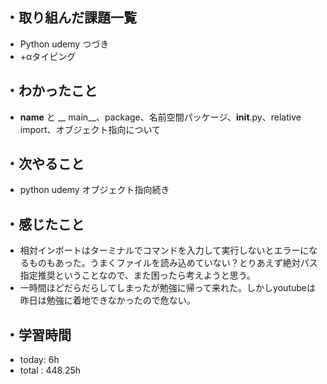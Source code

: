 ## ・取り組んだ課題一覧
- Python udemy つづき
- +αタイピング

## ・わかったこと
- __name__ と __ main__、package、名前空間パッケージ、__init__.py、relative import、オブジェクト指向について

## ・次やること
- python udemy オブジェクト指向続き

## ・感じたこと
- 相対インポートはターミナルでコマンドを入力して実行しないとエラーになるものもあった。うまくファイルを読み込めていない？とりあえず絶対パス指定推奨ということなので、また困ったら考えようと思う。
- 一時間ほどだらだらしてしまったが勉強に帰って来れた。しかしyoutubeは昨日は勉強に着地できなかったので危ない。

## ・学習時間
- today:   6h
- total  : 448.25h